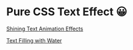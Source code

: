 # Pure CSS Text Effect 😀

[Shining Text Animation Effects](https://github.com/Dev-JeromeBaek/awesome-web-styling/tree/master/text/shining-text-animation-effects)

[Text Filling with Water](https://github.com/Dev-JeromeBaek/awesome-web-styling/tree/master/text/text-filling-with-water)
